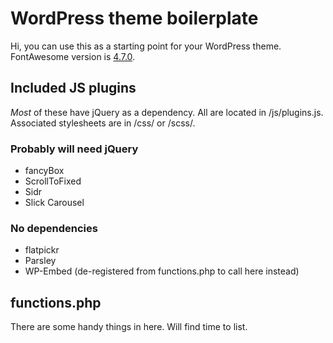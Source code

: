 <h1>WordPress theme boilerplate</h1>

<p>Hi, you can use this as a starting point for your WordPress theme. FontAwesome version is <a href="http://fontawesome.io/icons/" target="_blank">4.7.0</a>.</p>

<h2>Included JS plugins</h2>
<p><i>Most</i> of these have jQuery as a dependency. All are located in /js/plugins.js. Associated stylesheets are in /css/ or /scss/.</p>

<h3>Probably will need jQuery</h3>
<ul>
	<li>fancyBox</li>
	<li>ScrollToFixed</li>
	<li>Sidr</li>
	<li>Slick Carousel</li>
</ul>
<h3>No dependencies</h3>
<ul>
	<li>flatpickr</li>
	<li>Parsley</li>
	<li>WP-Embed (de-registered from functions.php to call here instead)</li>
</ul>

<h2>functions.php</h2>
<p>There are some handy things in here. Will find time to list.</p>